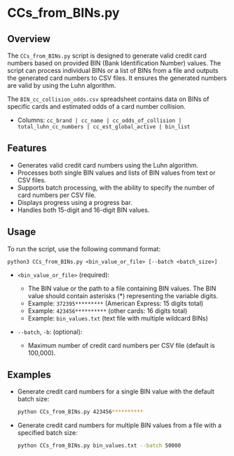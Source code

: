 
# CCs_from_BINs.py

## Overview
The `CCs_from_BINs.py` script is designed to generate valid credit card numbers based on provided BIN (Bank Identification Number) values. The script can process individual BINs or a list of BINs from a file and outputs the generated card numbers to CSV files. It ensures the generated numbers are valid by using the Luhn algorithm.

The `BIN_cc_collision_odds.csv` spreadsheet contains data on BINs of specific cards and estimated odds of a card number collision.
- Columns: `cc_brand | cc_name | cc_odds_of_collision | total_luhn_cc_numbers | cc_est_global_active | bin_list`

## Features
- Generates valid credit card numbers using the Luhn algorithm.
- Processes both single BIN values and lists of BIN values from text or CSV files.
- Supports batch processing, with the ability to specify the number of card numbers per CSV file.
- Displays progress using a progress bar.
- Handles both 15-digit and 16-digit BIN values.

## Usage
To run the script, use the following command format:
    
    python3 CCs_from_BINs.py <bin_value_or_file> [--batch <batch_size>]

- `<bin_value_or_file>` (required):
  - The BIN value or the path to a file containing BIN values. The BIN value should contain asterisks (*) representing the variable digits.
  - Example: `372395*********` (American Express: 15 digits total)
  - Example: `423456**********` (other cards: 16 digits total)
  - Example: `bin_values.txt` (text file with multiple wildcard BINs)
    
- `--batch`, `-b`: (optional):
  - Maximum number of credit card numbers per CSV file (default is 100,000).

## Examples
- Generate credit card numbers for a single BIN value with the default batch size:
  ```sh
  python CCs_from_BINs.py 423456**********
  ```

- Generate credit card numbers for multiple BIN values from a file with a specified batch size:
  ```sh
  python CCs_from_BINs.py bin_values.txt --batch 50000
  ```
